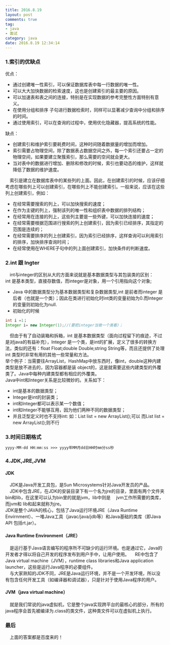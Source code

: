 ```yaml
---
title: 2016.8.19
layout: post
comments: true
tag: 
- java
- 面试
category: java
date: 2016.8.19 12:34:14 
---
```


### 1.索引的优缺点
优点：  
* 通过创建唯一性索引，可以保证数据库表中每一行数据的唯一性。   
* 可以大大加快数据的检索速度，这也是创建索引的最主要的原因。   
* 可以加速表和表之间的连接，特别是在实现数据的参考完整性方面特别有意义。   
* 在使用分组和排序 子句进行数据检索时，同样可以显著减少查询中分组和排序的时间。  
* 通过使用索引，可以在查询的过程中，使用优化隐藏器，提高系统的性能。    
<!-- more -->
缺点：
* 创建索引和维护索引要耗费时间，这种时间随着数据量的增加而增加。  
* 索引需要占物理空间，除了数据表占数据空间之外，每一个索引还要占一定的物理空间，如果要建立聚簇索引，那么需要的空间就会更大。 
* 当对表中的数据进行增加、删除和修改的时候，索引也要动态的维护，这样就降低了数据的维护速度。 

&ensp;&ensp;索引是建立在数据库表中的某些列的上面。因此，在创建索引的时候，应该仔细考虑在哪些列上可以创建索引，在哪些列上不能创建索引。一般来说，应该在这些列上创建索引，例如： 
* 在经常需要搜索的列上，可以加快搜索的速度； 
* 在作为主键的列上，强制该列的唯一性和组织表中数据的排列结构； 
* 在经常用在连接的列上，这些列主要是一些外键，可以加快连接的速度；
* 在经常需要根据范围进行搜索的列上创建索引，因为索引已经排序，其指定的范围是连续的；  
* 在经常需要排序的列上创建索引，因为索引已经排序，这样查询可以利用索引的排序，加快排序查询时间； 
* 在经常使用在WHERE子句中的列上面创建索引，加快条件的判断速度。

### 2.int 跟 Ingter
&ensp;&ensp;int与integer的区别从大的方面来说就是基本数据类型与其包装类的区别：  
int 是基本类型，直接存数值，而integer是对象，用一个引用指向这个对象;
* Java 中的数据类型分为基本数据类型和复杂数据类型,int 是前者而integer 是后者（也就是一个类）；因此在类进行初始化时int类的变量初始为0.而Integer的变量则初始化为null.
* 初始化的时候
```java
int i =1；
Integer i= new Integer(1);//(要把integer当做一个类看)；
```
&ensp;&ensp;但由于有了自动装箱和拆箱，int 是基本数据类型（面向过程留下的痕迹，不过是对java的有益补充），Integer 是一个类，是int的扩展，定义了很多的转换方法，类似的还有：float Float;double Double;string String等，而且还提供了处理 int 类型时非常有用的其他一些常量和方法。   
举个例子：当需要往ArrayList，HashMap中放东西时，像int，double这种内建类型是放不进去的，因为容器都是装 object的，这是就需要这些内建类型的外覆类了。Java中每种内建类型都有相应的外覆类。  
Java中int和Integer关系是比较微妙的。关系如下：
* int是基本的数据类型；
* Integer是int的封装类；
* int和Integer都可以表示某一个数值；
* int和Integer不能够互用，因为他们两种不同的数据类型；
* 并且泛型定义时也不支持int: 如：List<Integer> list = new ArrayList<Integer>();可以  而List<int> list = new ArrayList<int>();则不行

### 3.时间日期格式
```xml
yyyy-MM-dd HH:mm:ss >>> yyyy年MM月dd日HH时mm分ss秒
```
### 4.JDK,JRE,JVM
#### JDK
&ensp;&ensp;JDK是Java开发工具包，是Sun Microsystems针对Java开发员的产品。   
&ensp;&ensp;JDK中包含JRE，在JDK的安装目录下有一个名为jre的目录，里面有两个文件夹bin和lib，在这里可以认为bin里的就是jvm，lib中则是
&ensp;&ensp;jvm工作所需要的类库，而jvm和 lib和起来就称为jre。  
JDK是整个JAVA的核心，包括了Java运行环境JRE（Java Runtime Envirnment）、一堆Java工具（javac/java/jdb等）和Java基础的类库（即Java API 包括rt.jar）。  
#### Java Runtime Environment（JRE）
&ensp;&ensp;是运行基于Java语言编写的程序所不可缺少的运行环境。也是通过它，Java的开发者才得以将自己开发的程序发布到用户手中，让用户使用。
&ensp;&ensp;RE中包含了Java virtual machine（JVM），runtime class libraries和Java application    launcher，这些是运行Java程序的必要组件。  
&ensp;&ensp;与大家熟知的JDK不同，JRE是Java运行环境，并不是一个开发环境，所以没有包含任何开发工具（如编译器和调试器），只是针对于使用Java程序的用户。   
#### JVM（java virtual machine）
&ensp;&ensp;就是我们常说的java虚拟机，它是整个java实现跨平台的最核心的部分，所有的java程序会首先被编译为.class的类文件，这种类文件可以在虚拟机上执行。
### 最后
&ensp;&ensp;上面的答案都是百度来的！
